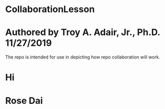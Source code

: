 # CollaborationLesson
# Authored by Troy A. Adair, Jr., Ph.D. 11/27/2019

The repo is intended for use in depicting how repo collaboration will work.
# Hi
# Rose Dai